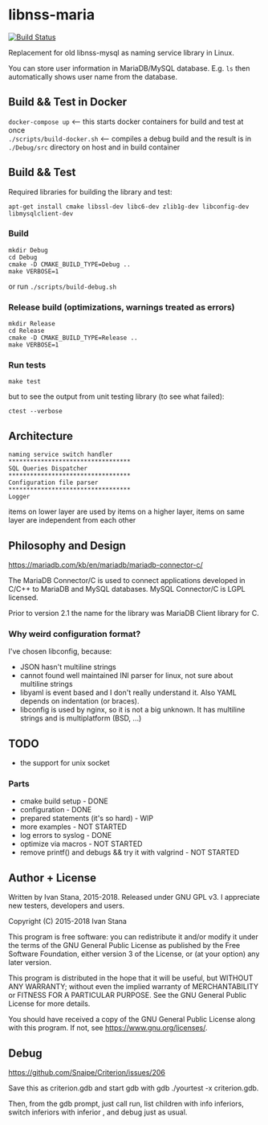 # libnss-maria

[![Build Status](https://travis-ci.org/istana/libnss-maria.svg?branch=master)](https://travis-ci.org/istana/libnss-maria)

Replacement for old libnss-mysql as naming service library in Linux.

You can store user information in MariaDB/MySQL database. E.g. `ls` then automatically shows user name from the database.

## Build && Test in Docker

`docker-compose up` <-- this starts docker containers for build and test at once  
`./scripts/build-docker.sh` <-- compiles a debug build and the result is in `./Debug/src` directory on host and in build container

## Build && Test

Required libraries for building the library and test:

```
apt-get install cmake libssl-dev libc6-dev zlib1g-dev libconfig-dev libmysqlclient-dev
```

### Build

```
mkdir Debug
cd Debug
cmake -D CMAKE_BUILD_TYPE=Debug ..
make VERBOSE=1
```

or run `./scripts/build-debug.sh`

### Release build (optimizations, warnings treated as errors)

```
mkdir Release
cd Release
cmake -D CMAKE_BUILD_TYPE=Release ..
make VERBOSE=1
```

### Run tests

`make test`

but to see the output from unit testing library (to see what failed):

`ctest --verbose`

## Architecture


```
naming service switch handler
**********************************
SQL Queries Dispatcher
**********************************
Configuration file parser
**********************************
Logger
```

items on lower layer are used by items on a higher layer, items on same layer are independent from each other

## Philosophy and Design

https://mariadb.com/kb/en/mariadb/mariadb-connector-c/

The MariaDB Connector/C is used to connect applications developed in C/C++ to MariaDB and MySQL databases. MySQL Connector/C is LGPL licensed.

Prior to version 2.1 the name for the library was MariaDB Client library for C.

### Why weird configuration format?

I've chosen libconfig, because:

- JSON hasn't multiline strings
- cannot found well maintained INI parser for linux, not sure about multiline strings
- libyaml is event based and I don't really understand it. Also YAML depends on indentation (or braces).
- libconfig is used by nginx, so it is not a big unknown. It has multiline strings and is multiplatform (BSD, ...)


## TODO

- the support for unix socket

### Parts

- cmake build setup - DONE
- configuration - DONE
- prepared statements (it's so hard) - WIP
- more examples - NOT STARTED
- log errors to syslog - DONE
- optimize via macros - NOT STARTED
- remove printf() and debugs && try it with valgrind - NOT STARTED

## Author + License

Written by Ivan Stana, 2015-2018. Released under GNU GPL v3. I appreciate new testers, developers and users.

Copyright (C) 2015-2018  Ivan Stana

This program is free software: you can redistribute it and/or modify
it under the terms of the GNU General Public License as published by
the Free Software Foundation, either version 3 of the License, or
(at your option) any later version.

This program is distributed in the hope that it will be useful,
but WITHOUT ANY WARRANTY; without even the implied warranty of
MERCHANTABILITY or FITNESS FOR A PARTICULAR PURPOSE.  See the
GNU General Public License for more details.

You should have received a copy of the GNU General Public License
along with this program.  If not, see <https://www.gnu.org/licenses/>.

## Debug

https://github.com/Snaipe/Criterion/issues/206

Save this as criterion.gdb and start gdb with gdb ./yourtest -x criterion.gdb.

Then, from the gdb prompt, just call run, list children with info inferiors, switch inferiors with inferior <n>, and debug just as usual.
